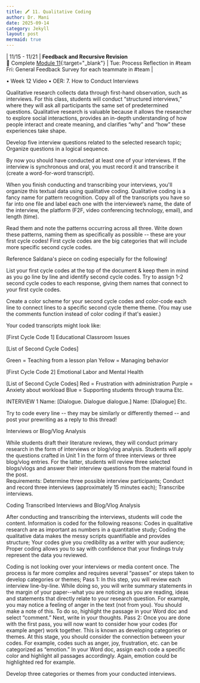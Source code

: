```yaml
---
title: 🖍️ 11. Qualitative Coding
author: Dr. Mani
date: 2025-09-14
category: Jekyll
layout: post
mermaid: true
---
```


| 11/15 - 11/21 | **Feedback and Recursive Revision** <br/> 🔖 Complete [Module 11](/eng201-oer/jekyll/2025-08-12-w12.html){:target="_blank"} | Tue: Process Reflection in #team <br/> Fri: General Feedback Survey for each teammate in #team |

•	Week 12 Video
•	OER: 7. How to Conduct Interviews



Qualitative research collects data through first-hand observation, such as interviews. For this class, students will conduct “structured interviews,” where they will ask all participants the same set of predetermined questions. Qualitative research is valuable because it allows the researcher to explore social interactions, provides an in-depth understanding of how people interact and create meaning, and clarifies “why” and “how” these experiences take shape.  

Develop five interview questions related to the selected research topic;
Organize questions in a logical sequence.



By now you should have conducted at least one of your interviews. If the interview is synchronous and oral, you must record it and transcribe it (create a word-for-word transcript).

When you finish conducting and transcribing your interviews, you'll organize this textual data using qualitative coding. Qualitative coding is a fancy name for pattern recognition. Copy all of the transcripts you have so far into one file and label each one with the interviewee’s name, the date of the interview, the platform (F2F, video conferencing technology, email), and length (time). 

Read them and note the patterns occurring across all three. Write down these patterns, naming them as specifically as possible -- these are your first cycle codes! First cycle codes are the big categories that will include more specific second cycle codes. 

Reference Saldana's piece on coding especially for the following! 

List your first cycle codes at the top of the document & keep them in mind as you go line by line and identify second cycle codes. Try to assign 1-2 second cycle codes to each response, giving them names that connect to your first cycle codes.

Create a color scheme for your second cycle  codes and color-code each line to connect lines to a specific second cycle theme theme. (You may use the comments function instead of color coding if that's easier.) 

Your coded transcripts might look like:

[First Cycle Code 1] Educational Classroom Issues

[List of Second Cycle Codes]

Green = Teaching from a lesson plan
Yellow = Managing behavior

[First Cycle Code 2] Emotional Labor and Mental Health

[List of Second Cycle Codes]
Red = Frustration with administration
Purple = Anxiety about workload
Blue = Supporting students through trauma
Etc.

INTERVIEW 1
Name: [Dialogue. Dialogue dialogue.]
Name: [Dialogue]
Etc.

Try to code every line -- they may be similarly or differently themed -- and post your prewriting as a reply to this thread!

Interviews or Blog/Vlog Analysis 

While students draft their literature reviews, they will conduct primary research in the form of interviews or blog/vlog analysis. Students will apply the questions crafted in Unit 1 in the form of three interviews or three blog/vlog entries. For the latter, students will review three selected blogs/vlogs and answer their interview questions from the material found in the post.  
Requirements:
Determine three possible interview participants;
Conduct and record three interviews (approximately 15 minutes each);
Transcribe interviews. 

Coding Transcribed Interviews and Blog/Vlog Analysis

After conducting and transcribing the interviews, students will code the content. Information is coded for the following reasons:
Codes in qualitative research are as important as numbers in a quantitative study;
Coding the qualitative data makes the messy scripts quantifiable and provides structure;
Your codes give you credibility as a writer with your audience;
Proper coding allows you to say with confidence that your findings truly represent the data you reviewed.

Coding is not looking over your interviews or media content once. The process is far more complex and requires several “passes” or steps taken to develop categories or themes;
Pass 1: In this step, you will review each interview line-by-line. While doing so, you will write summary statements in the margin of your paper--what you are noticing as you are reading, ideas and statements that directly relate to your research question. For example, you may notice a feeling of anger in the text (not from you). You should make a note of this. To do so, highlight the passage in your Word doc and select “comment.” Next, write in your thoughts. 
Pass 2: Once you are done with the first pass, you will now want to consider how your codes (for example anger) work together. This is known as developing categories or themes. 
At this stage, you should consider the connection between your codes. For example, codes such as anger, joy, frustration, etc. can be categorized as “emotion.” In your Word doc, assign each code a specific color and highlight all passages accordingly. Again, emotion could be highlighted red for example. 

Develop three categories or themes from your conducted interviews. 